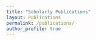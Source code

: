 ```yaml
---
title: "Scholarly Publications"
layout: Publications
permalink: /publications/
author_profile: true
---
```

